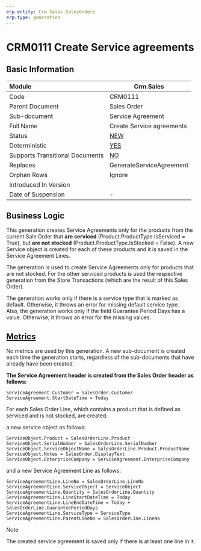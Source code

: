 ```yaml
---
erp.entity: Crm.Sales.SalesOrders
erp.type: generation
---
```


# CRM0111 Create Service agreements

## Basic Information

| Module                          | Crm.Sales                                                    |
| :------------------------------ | ------------------------------------------------------------ |
| Code                            | CRM0111                                                      |
| Parent Document                 | Sales Order                                                  |
| Sub-document                    | Service Аgreement                                            |
| Full Name                       | Create Service agreements                                    |
| Status                          | [NEW](xref:generation-procedures)                            |
| Deterministic                   | [YES](xref:document-generation-and-transitional-documents)   |
| Supports Transitional Documents | [NO](xref:document-generation-and-transitional-documents)    |
| Replaces                        | GenerateServiceAgreement                                     |
| Orphan Rows                     | Ignore                                                       |
| Introduced In Version           |                                                              |
| Date of Suspension              | -                                                            |

##  Business Logic
This generation creates Service Agreements only for the products from the current Sale Order that **are serviced** (Product.ProductType.IsServiced = True), but **are not stocked** (Product.ProductType.IsStocked = False). A new Service object is created for each of these products and it is saved in the Service Agreement Lines. 

The generation is used to create Service Agreements only for products that are not stocked. For the other serviced products is used the respective generation from the Store Transactions (which are the result of this Sales Order).

The generation works only if there is a service type that is marked as default. Otherwise, it throws an error for missing default service type. <br>
Also, the generation works only if the field Guarantee Period Days has a value. Otherwise, it throws an error for the missing values.

## [Metrics](../reference/metrics.md)
No metrics are used by this generation. A new sub-document is created each time the generation starts, regardless of the sub-documents that have already have been created.

**The Service Agreement header is created from the Sales Order header as follows:**
```
ServiceAgreement.Customer = SalesOrder.Customer
ServiceAgreement.StartDateTime = Today
```
For each Sales Order Line, which contains a product that is defined as serviced and is not stocked, are created:

a new service object as follows:
```
ServiceObject.Product = SalesOrderLine.Product
ServiceObject.SerialNumber = SalesOrderLine.SerialNumber
ServiceObject.ServiceObjectName = SalesOrderLine.Product.ProductName
ServiceObject.Notes = SalesOrder.DisplayText
ServiceObject.EnterpriseCompany = ServiceAgreement.EnterpriseCompany
```

and a new Service Agreement Line as follows:
```
ServiceAgreementLine.LineNo = SalesOrderLine.LineNo
ServiceAgreementLine.ServiceObject = ServiceObject
ServiceAgreementLine.Quantity = SalesOrderLine.Quantity
ServiceAgreementLine.LineStartDateTime = Today
ServiceAgreementLine.LineEndDateTime = Today + SalesOrderLine.GuaranteePeriodDays
ServiceAgreementLine.ServiceType = ServiceType
ServiceAgreementLine.ParentLineNo = SalesOrderLine.LineNo
```
> [!Note]
> The created service agreement is saved only if there is at least one line in it.
